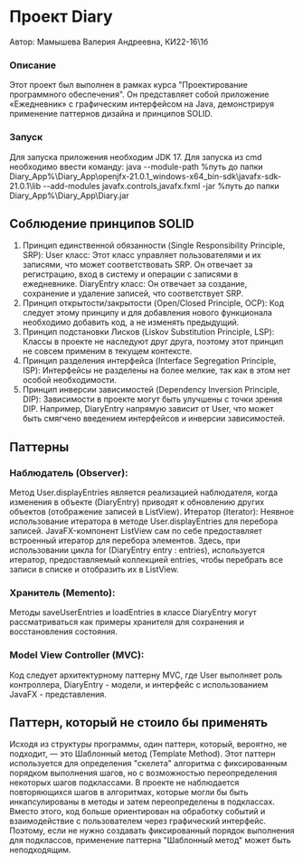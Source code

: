 # Проект Diary
Автор: Мамышева Валерия Андреевна, КИ22-16\1б
### Описание
Этот проект был выполнен в рамках курса "Проектирование программного обеспечения". Он представляет собой приложение «Ежедневник» с графическим интерфейсом на Java, демонстрируя применение паттернов дизайна и принципов SOLID.
### Запуск

Для запуска приложения необходим JDK 17. Для запуска из cmd необходимо ввести команду:
java --module-path %путь до папки Diary_App%\Diary_App\openjfx-21.0.1_windows-x64_bin-sdk\javafx-sdk-21.0.1\lib --add-modules javafx.controls,javafx.fxml -jar %путь до папки Diary_App%\Diary_App\Diary.jar
## Соблюдение принципов SOLID
1.	Принцип единственной обязанности (Single Responsibility Principle, SRP):
User класс: Этот класс управляет пользователями и их записями, что может соответствовать SRP. Он отвечает за регистрацию, вход в систему и операции с записями в ежедневнике.
DiaryEntry класс: Он отвечает за создание, сохранение и удаление записей, что соответствует SRP.
2.	Принцип открытости/закрытости (Open/Closed Principle, OCP):
Код следует этому принципу и для добавления нового функционала необходимо добавить код, а не изменять предыдущий.
3.	Принцип подстановки Лисков (Liskov Substitution Principle, LSP):
Классы в проекте не наследуют друг друга, поэтому этот принцип не совсем применим в текущем контексте.
4.	Принцип разделения интерфейса (Interface Segregation Principle, ISP):
Интерфейсы не разделены на более мелкие, так как в этом нет особой необходимости.
5.	Принцип инверсии зависимостей (Dependency Inversion Principle, DIP):
Зависимости в проекте могут быть улучшены с точки зрения DIP. Например, DiaryEntry напрямую зависит от User, что может быть смягчено введением интерфейсов и инверсии зависимостей.
## Паттерны
### Наблюдатель (Observer):
Метод User.displayEntries является реализацией наблюдателя, когда изменения в объекте (DiaryEntry) приводят к обновлению других объектов (отображение записей в ListView).
Итератор (Iterator):
Неявное использование итератора в методе User.displayEntries для перебора записей. JavaFX-компонент ListView сам по себе предоставляет встроенный итератор для перебора элементов. 
Здесь, при использовании цикла for (DiaryEntry entry : entries), используется итератор, предоставляемый коллекцией entries, чтобы перебрать все записи в списке и отобразить их в ListView.
### Хранитель (Memento):
Методы saveUserEntries и loadEntries в классе DiaryEntry могут рассматриваться как примеры хранителя для сохранения и восстановления состояния.
### Model View Controller (MVC):
Код следует архитектурному паттерну MVC, где User выполняет роль контроллера, DiaryEntry - модели, и интерфейс с использованием JavaFX - представления.
## Паттерн, который не стоило бы применять
Исходя из структуры программы, один паттерн, который, вероятно, не подходит, — это Шаблонный метод (Template Method). Этот паттерн используется для определения "скелета" алгоритма с фиксированным порядком выполнения шагов, но с возможностью переопределения некоторых шагов подклассами.
В проекте не наблюдается повторяющихся шагов в алгоритмах, которые могли бы быть инкапсулированы в методы и затем переопределены в подклассах. Вместо этого, код больше ориентирован на обработку событий и взаимодействие с пользователем через графический интерфейс.
Поэтому, если не нужно создавать фиксированный порядок выполнения для подклассов, применение паттерна "Шаблонный метод" может быть неподходящим.
